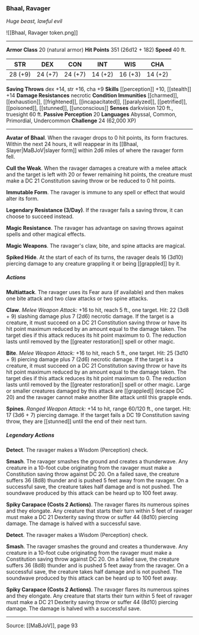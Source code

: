 ### Bhaal, Ravager
_Huge beast, lawful evil_

![[Bhaal, Ravager token.png]]




---

**Armor Class** 20 (natural armor)
**Hit Points** 351 (26d12 + 182)
**Speed** 40 ft.

| STR     | DEX     | CON     | INT     | WIS     | CHA     |
|---------|---------|---------|---------|---------|---------|
| 28 (+9) | 24 (+7) | 24 (+7) | 14 (+2) | 16 (+3) | 14 (+2) |

**Saving Throws** dex +14, str +16, cha +9
**Skills** [[perception]] +10, [[stealth]] +14
**Damage Resistances** necrotic
**Condition Immunities** [[charmed]], [[exhaustion]], [[frightened]], [[incapacitated]], [[paralyzed]], [[petrified]], [[poisoned]], [[stunned]], [[unconscious]]
**Senses** darkvision 120 ft., truesight 60 ft.
**Passive Perception** 20
**Languages** Abyssal, Common, Primordial, Undercommon
**Challenge** 24 (62,000 XP)

---

**Avatar of Bhaal**. When the ravager drops to 0 hit points, its form fractures. Within the next 24 hours, it will reappear in its [[Bhaal, Slayer|MaBJoV|slayer form]] within 2d6 miles of where the ravager form fell.

**Cull the Weak**. When the ravager damages a creature with a melee attack and the target is left with 20 or fewer remaining hit points, the creature must make a DC 21 Constitution saving throw or be reduced to 0 hit points.

**Immutable Form**. The ravager is immune to any spell or effect that would alter its form.

**Legendary Resistance (3/Day)**. If the ravager fails a saving throw, it can choose to succeed instead.

**Magic Resistance**. The ravager has advantage on saving throws against spells and other magical effects.

**Magic Weapons**. The ravager's claw, bite, and spine attacks are magical.

**Spiked Hide**. At the start of each of its turns, the ravager deals 16 (3d10) piercing damage to any creature grappling it or being [[grappled]] by it.

##### Actions
**Multiattack**. The ravager uses its Fear aura (if available) and then makes one bite attack and two claw attacks or two spine attacks.

**Claw**. _Melee Weapon Attack:_ +16 to hit, reach 5 ft., one target. Hit: 22 (3d8 + 9) slashing damage plus 7 (2d6) necrotic damage. If the target is a creature, it must succeed on a DC 21 Constitution saving throw or have its hit point maximum reduced by an amount equal to the damage taken. The target dies if this attack reduces its hit point maximum to 0. The reduction lasts until removed by the [[greater restoration]] spell or other magic.

**Bite**. _Melee Weapon Attack:_ +16 to hit, reach 5 ft., one target. Hit: 25 (3d10 + 9) piercing damage plus 7 (2d6) necrotic damage. If the target is a creature, it must succeed on a DC 21 Constitution saving throw or have its hit point maximum reduced by an amount equal to the damage taken. The target dies if this attack reduces its hit point maximum to 0. The reduction lasts until removed by the [[greater restoration]] spell or other magic. Large or smaller creatures damaged by this attack are [[grappled]] (escape DC 20) and the ravager cannot make another Bite attack until this grapple ends.

**Spines**. _Ranged Weapon Attack:_ +14 to hit, range 60/120 ft., one target. Hit: 17 (3d6 + 7) piercing damage. If the target fails a DC 19 Constitution saving throw, they are [[stunned]] until the end of their next turn.

##### Legendary Actions
**Detect**. The ravager makes a Wisdom (Perception) check.

**Smash**. The ravager smashes the ground and creates a thunderwave. Any creature in a 10-foot cube originating from the ravager must make a Constitution saving throw against DC 20. On a failed save, the creature suffers 36 (8d8) thunder and is pushed 5 feet away from the ravager. On a successful save, the creature takes half damage and is not pushed. The soundwave produced by this attack can be heard up to 100 feet away.

**Spiky Carapace (Costs 2 Actions)**. The ravager flares its numerous spines and they elongate. Any creature that starts their turn within 5 feet of ravager must make a DC 21 Dexterity saving throw or suffer 44 (8d10) piercing damage. The damage is halved with a successful save.

**Detect**. The ravager makes a Wisdom (Perception) check.

**Smash**. The ravager smashes the ground and creates a thunderwave. Any creature in a 10-foot cube originating from the ravager must make a Constitution saving throw against DC 20. On a failed save, the creature suffers 36 (8d8) thunder and is pushed 5 feet away from the ravager. On a successful save, the creature takes half damage and is not pushed. The soundwave produced by this attack can be heard up to 100 feet away.

**Spiky Carapace (Costs 2 Actions)**. The ravager flares its numerous spines and they elongate. Any creature that starts their turn within 5 feet of ravager must make a DC 21 Dexterity saving throw or suffer 44 (8d10) piercing damage. The damage is halved with a successful save.


---

Source: [[MaBJoV]], page 93